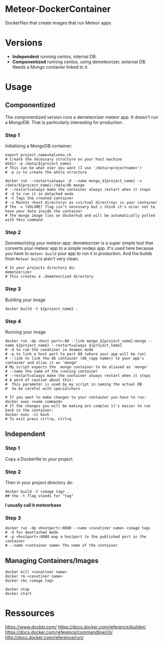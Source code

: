 # Meteor-DockerContainer
Dockerfiles that create images that run Meteor apps

# Versions
* **Independent** running centos, internal DB.
* **Componentized** running centos, using demeteorizer, external DB. Needs a Mongo container linked to it.

# Usage
## Componentized
The componentized version runs a demeteorizer meteor app.
It doesn't run a MongoDB.
That is particularly interesting for production.

### Step 1
Initializing a MongoDB container:
```
export project_name=halunka_ch
# Create the necessary structure on your host machine
mkdir -p /data/${project_name}
# This can be what ever you want (I use '/data/<projectname>')
# -p is to create the whole structure

docker run --restart=always -d --name mongo_${project_name} -v /data/${project_name}:/data/db mongo
# --restart=always make the container always restart when it stops
# -d to run it in detached mode
# -t Tags the created container
# -v Mounts <host directory> as <virtual directroy> in your container
# The -v (VOLUME) flag isn't necessary but i think it's nicer not to have your data inside the container
# The mongo image lies on dockerhub and will be automatically pulled with this command
```

### Step 2
Demeteorizing your meteor-app:
demeteorizer is a super simple tool that converts your meteor app to a simple nodejs app.
It's used here because you have to `meteor build` your app to run it in production.
And the builds from `Meteor build` aren't very clean.
```
# In your projects directory do:
demeteorizer
# This creates a .demeteorized directory
```

### Step 3
Building your image
```
docker build -t ${project_name} .
```

### Step 4
Running your image
```
docker run -dp <host port>:80 --link mongo_${project_name}:mongo --name ${project_name} --restart=always ${project_name}
# -d to run the conatiner in deamon mode
# -p to link a host port to port 80 (where your app will be run)
# --link to link the db container (db_<app name>) to your app's container and alias it as 'mongo'
# My script expects the  mongo container to be aliased as 'mongo'
# --name the name of the running container
# --restart=always make the container always restart when it stops
# A word of caution about this:
#  This parameter is used by my script in naming the actual DB
#  So be careful with specialchars

# If you want to make changes to your container you have to run:
docker exec <some command>
# If the changes you will be making are complex it's easier to run bash in the container:
docker exec -it bash
# To exit press ctrl+p, ctrl+q
```

## Independent
### Step 1
Copy a Dockerfile to your project.

### Step 2
Then in your project directory do:
```
docker build -t <image tag> .
## the -t flag stands for "tag"
```
**I usually call it meteorbase**

### Step 3
```
docker run -dp <hostport>:8080 --name <conatiner name> <image tag>
# -d for deattached mode
# -p <hostport>:8080 map a hostport to the published port in the container
# --name <container name> The name of the container
```

## Managing Containers/Images
```
docker kill <conatiner name>
docker rm <conatiner name>
docker rmi <image tag>

docker stop
docker start
```

# Ressources
https://www.docker.com/
https://docs.docker.com/reference/builder/
https://docs.docker.com/reference/commandline/cli/
http://docs.docker.com/reference/run/
